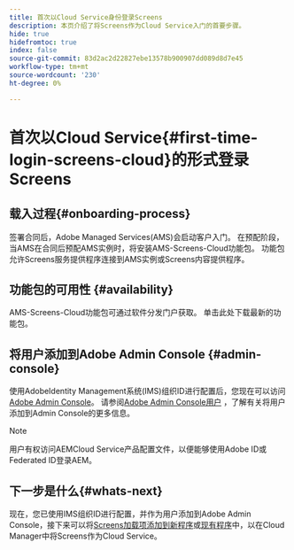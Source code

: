 ```yaml
---
title: 首次以Cloud Service身份登录Screens
description: 本页介绍了将Screens作为Cloud Service入门的首要步骤。
hide: true
hidefromtoc: true
index: false
source-git-commit: 83d2ac2d22827ebe13578b900907dd089d8d7e45
workflow-type: tm+mt
source-wordcount: '230'
ht-degree: 0%

---
```



# 首次以Cloud Service{#first-time-login-screens-cloud}的形式登录Screens


## 载入过程{#onboarding-process}

签署合同后，Adobe Managed Services(AMS)会启动客户入门。 在预配阶段，当AMS在合同后预配AMS实例时，将安装AMS-Screens-Cloud功能包。 功能包允许Screens服务提供程序连接到AMS实例或Screens内容提供程序。

## 功能包的可用性 {#availability}

AMS-Screens-Cloud功能包可通过软件分发门户获取。
单击此处下载最新的功能包。

## 将用户添加到Adobe Admin Console {#admin-console}

使用AdobeIdentity Management系统(IMS)组织ID进行配置后，您现在可以访问[Adobe Admin Console](https://adminconsole.adobe.com/)。 请参阅[Adobe Admin Console用户](https://helpx.adobe.com/enterprise/admin-guide.html/enterprise/using/users.ug.html) ，了解有关将用户添加到Admin Console的更多信息。

>[!NOTE]
>用户有权访问AEMCloud Service产品配置文件，以便能够使用Adobe ID或Federated ID登录AEM。

## 下一步是什么{#whats-next}

现在，您已使用IMS组织ID进行配置，并作为用户添加到Adobe Admin Console，接下来可以将[Screens加载项添加到新程序](/help/screens-cloud/onboarding-screens-cloud/add-on-new-program-screens-cloud.md)或[现有程序](/help/screens-cloud/onboarding-screens-cloud/add-on-existing-program-screens-cloud.md)中，以在Cloud Manager中将Screens作为Cloud Service。